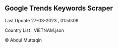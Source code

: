 

## Google Trends Keywords Scraper 
 
Last Update 27-03-2023 , 01:50:09

Country List :
VIETNAM.json



© Abdul Muttaqin 
